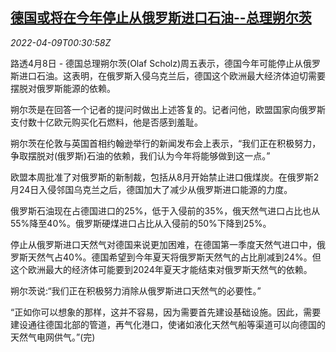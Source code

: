 <!--1649466063000-->
[德国或将在今年停止从俄罗斯进口石油--总理朔尔茨](https://cn.reuters.com/article/germany-oil-import-russia-0408-fri-idCNKCS2M100F)
------

<div><i>2022-04-09T00:30:58Z</i></div><p>路透4月8日 - 德国总理朔尔茨(Olaf Scholz)周五表示，德国今年可能停止从俄罗斯进口石油。这表明，在俄罗斯入侵乌克兰后，德国这个欧洲最大经济体迫切需要摆脱对俄罗斯能源的依赖。</p><p>朔尔茨是在回答一个记者的提问时做出上述答复的。记者问他，欧盟国家向俄罗斯支付数十亿欧元购买化石燃料，他是否感到羞耻。</p><p>朔尔茨在伦敦与英国首相约翰逊举行的新闻发布会上表示，“我们正在积极努力，争取摆脱对(俄罗斯)石油的依赖，我们认为今年将能够做到这一点。”</p><p>欧盟本周批准了对俄罗斯的新制裁，包括从8月开始禁止进口俄煤炭。在俄罗斯2月24日入侵邻国乌克兰之后，德国加大了减少从俄罗斯进口能源的力度。</p><p>俄罗斯石油现在占德国进口的25%，低于入侵前的35%，俄天然气进口占比也从55%降至40%。俄罗斯硬煤进口占比从入侵前的50%下降到25%。</p><p>停止从俄罗斯进口天然气对德国来说更加困难，在德国第一季度天然气进口中，俄罗斯天然气占40%。德国希望到今年夏天将俄罗斯天然气的占比削减到24%。但这个欧洲最大的经济体可能要到2024年夏天才能结束对俄罗斯天然气的依赖。</p><p>朔尔茨说:“我们正在积极努力消除从俄罗斯进口天然气的必要性。”</p><p>“正如你可以想象的那样，这并不容易，因为需要首先建设基础设施。因此，需要建设通往德国北部的管道，再气化港口，使诸如液化天然气船等渠道可以向德国的天然气电网供气。”(完)</p>

